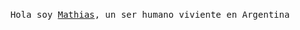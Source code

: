 <p align="center">
  <br>
  <samp>Hola soy <a href="https://github.com/asolden22">Mathias</a>, un ser humano viviente en Argentina</samp>
  <br>
  <img src="https://media.discordapp.net/attachments/860264403135365170/862014789203394590/anime_girl_PNG96.png?width=470&height=664"alt="" srcset="">
</p>
